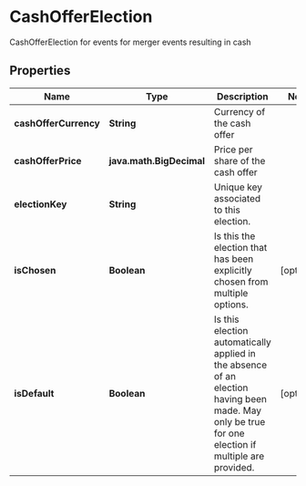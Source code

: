 

# CashOfferElection

CashOfferElection for events for merger events resulting in cash

## Properties

| Name | Type | Description | Notes |
|------------ | ------------- | ------------- | -------------|
|**cashOfferCurrency** | **String** | Currency of the cash offer |  |
|**cashOfferPrice** | **java.math.BigDecimal** | Price per share of the cash offer |  |
|**electionKey** | **String** | Unique key associated to this election. |  |
|**isChosen** | **Boolean** | Is this the election that has been explicitly chosen from multiple options. |  [optional] |
|**isDefault** | **Boolean** | Is this election automatically applied in the absence of an election having been made.  May only be true for one election if multiple are provided. |  [optional] |



